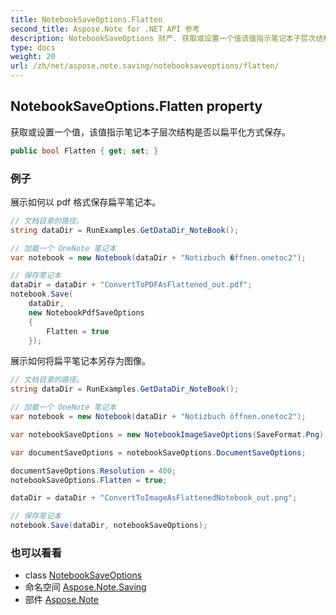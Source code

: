 ```yaml
---
title: NotebookSaveOptions.Flatten
second_title: Aspose.Note for .NET API 参考
description: NotebookSaveOptions 财产. 获取或设置一个值该值指示笔记本子层次结构是否以扁平化方式保存
type: docs
weight: 20
url: /zh/net/aspose.note.saving/notebooksaveoptions/flatten/
---
```

## NotebookSaveOptions.Flatten property

获取或设置一个值，该值指示笔记本子层次结构是否以扁平化方式保存。

```csharp
public bool Flatten { get; set; }
```

### 例子

展示如何以 pdf 格式保存扁平笔记本。

```csharp
// 文档目录的路径。
string dataDir = RunExamples.GetDataDir_NoteBook();

// 加载一个 OneNote 笔记本
var notebook = new Notebook(dataDir + "Notizbuch �ffnen.onetoc2");

// 保存笔记本
dataDir = dataDir + "ConvertToPDFAsFlattened_out.pdf";
notebook.Save(
    dataDir,
    new NotebookPdfSaveOptions
    {
        Flatten = true
    });
```

展示如何将扁平笔记本另存为图像。

```csharp
// 文档目录的路径。
string dataDir = RunExamples.GetDataDir_NoteBook();

// 加载一个 OneNote 笔记本
var notebook = new Notebook(dataDir + "Notizbuch öffnen.onetoc2");

var notebookSaveOptions = new NotebookImageSaveOptions(SaveFormat.Png);

var documentSaveOptions = notebookSaveOptions.DocumentSaveOptions;

documentSaveOptions.Resolution = 400;
notebookSaveOptions.Flatten = true;

dataDir = dataDir + "ConvertToImageAsFlattenedNotebook_out.png";

// 保存笔记本
notebook.Save(dataDir, notebookSaveOptions);
```

### 也可以看看

* class [NotebookSaveOptions](../)
* 命名空间 [Aspose.Note.Saving](../../notebooksaveoptions/)
* 部件 [Aspose.Note](../../../)


